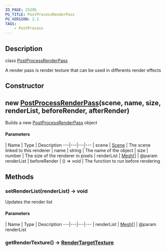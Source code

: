 ```yaml
---
ID_PAGE: 25295
PG_TITLE: PostProcessRenderPass
PG_VERSION: 2.1
TAGS:
    - PostProcess
---
```

## Description

class [PostProcessRenderPass](/classes/2.4/PostProcessRenderPass)

A render pass is render texture that can be used in differents render effects

## Constructor

## new [PostProcessRenderPass](/classes/2.4/PostProcessRenderPass)(scene, name, size, renderList, beforeRender, afterRender)

Builds a new [PostProcessRenderPass](/classes/2.4/PostProcessRenderPass) object

#### Parameters
 | Name | Type | Description
---|---|---|---
 | scene | [Scene](/classes/2.4/Scene) |    The scene linked to this renderer
 | name | string |    The name of the object
 | size | number |    The size of the renderer in pixels
 | renderList | [Mesh](/classes/2.4/Mesh)[] |    @param renderList
 | beforeRender | () =&gt; void |    The function to run before rendering
## Methods

### setRenderList(renderList) &rarr; void

Updates the render list

#### Parameters
 | Name | Type | Description
---|---|---|---
 | renderList | [Mesh](/classes/2.4/Mesh)[] |    @param renderList

### getRenderTexture() &rarr; [RenderTargetTexture](/classes/2.4/RenderTargetTexture)


